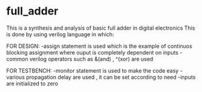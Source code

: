 # full_adder
This is a synthesis and analysis of basic full adder in digital electronics
This is done by using verilog language in which:

FOR DESIGN:
-assign statement is used which is the  example of continuos blocking assignment where ouput is completely dependent on inputs
-common verilog operators such as &(and) , ^(xor) are used

FOR TESTBENCH:
-monitor statement is used to make the code easy
-various propagation delay are used , it can be set according to need
-inputs are initialized to zero 

